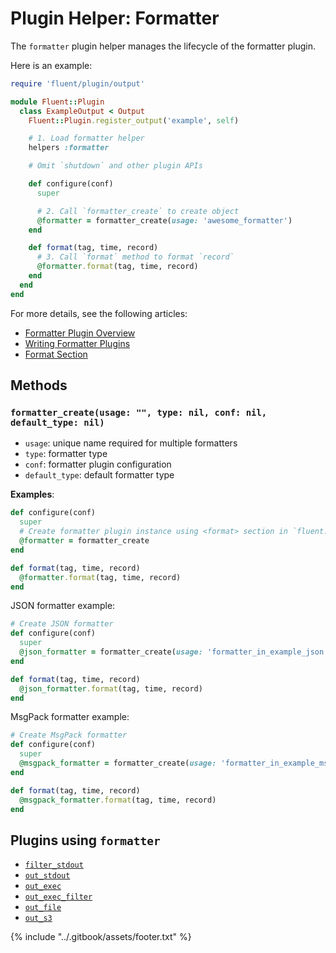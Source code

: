 # Plugin Helper: Formatter

The `formatter` plugin helper manages the lifecycle of the formatter plugin.

Here is an example:

```ruby
require 'fluent/plugin/output'

module Fluent::Plugin
  class ExampleOutput < Output
    Fluent::Plugin.register_output('example', self)

    # 1. Load formatter helper
    helpers :formatter

    # Omit `shutdown` and other plugin APIs

    def configure(conf)
      super

      # 2. Call `formatter_create` to create object
      @formatter = formatter_create(usage: 'awesome_formatter')
    end

    def format(tag, time, record)
      # 3. Call `format` method to format `record`
      @formatter.format(tag, time, record)
    end
  end
end
```

For more details, see the following articles:

* [Formatter Plugin Overview](../formatter/)
* [Writing Formatter Plugins](../plugin-development/api-plugin-formatter.md)
* [Format Section](../configuration/format-section.md)

## Methods

### `formatter_create(usage: "", type: nil, conf: nil, default_type: nil)`

* `usage`: unique name required for multiple formatters
* `type`: formatter type
* `conf`: formatter plugin configuration
* `default_type`: default formatter type

**Examples**:

```ruby
def configure(conf)
  super
  # Create formatter plugin instance using <format> section in `fluent.conf` during configure phase
  @formatter = formatter_create
end

def format(tag, time, record)
  @formatter.format(tag, time, record)
end
```

JSON formatter example:

```ruby
# Create JSON formatter
def configure(conf)
  super
  @json_formatter = formatter_create(usage: 'formatter_in_example_json', type: 'json')
end

def format(tag, time, record)
  @json_formatter.format(tag, time, record)
end
```

MsgPack formatter example:

```ruby
# Create MsgPack formatter
def configure(conf)
  super
  @msgpack_formatter = formatter_create(usage: 'formatter_in_example_msgpack', type: 'msgpack')
end

def format(tag, time, record)
  @msgpack_formatter.format(tag, time, record)
end
```

## Plugins using `formatter`

* [`filter_stdout`](../filter/stdout.md)
* [`out_stdout`](../output/stdout.md)
* [`out_exec`](../output/exec.md)
* [`out_exec_filter`](../output/exec_filter.md)
* [`out_file`](../output/file.md)
* [`out_s3`](../output/s3.md)

{% include "../.gitbook/assets/footer.txt" %}
